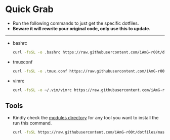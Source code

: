 # Quick Grab

- Run the following commands to just get the specific dotfiles.
- **Beware it will rewrite your original code, only use this to update.**

---

- bashrc

  ```sh
  curl -fsSL -o .bashrc https://raw.githubusercontent.com/iAmG-r00t/dotfiles/master/server/bashrc
  ```

- tmuxconf
  ```sh
  curl -fsSL -o .tmux.conf https://raw.githubusercontent.com/iAmG-r00t/dotfiles/master/server/tmux.conf
  ```

- vimrc
  ```sh
  curl -fsSL -o ~/.vim/vimrc https://raw.githubusercontent.com/iAmG-r00t/dotfiles/master/server/vim/vimrc
  ```

## Tools

- Kindly check the [modules directory](./desktop/modules) for any tool you want to install the run this command.

  ```sh
  curl -fsSL https://raw.githubusercontent.com/iAmG-r00t/dotfiles/master/desktop/modules/${module}.sh | bash
  ```
